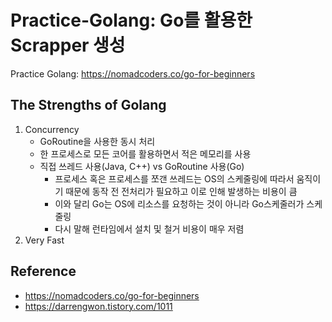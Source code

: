 # Practice-Golang: Go를 활용한 Scrapper 생성
Practice Golang: https://nomadcoders.co/go-for-beginners

## The Strengths of Golang
1. Concurrency
    - GoRoutine을 사용한 동시 처리
    - 한 프로세스로 모든 코어를 활용하면서 적은 메모리를 사용
    - 직접 쓰레드 사용(Java, C++) vs GoRoutine 사용(Go)
        - 프로세스 혹은 프로세스를 쪼갠 쓰레드는 OS의 스케줄링에 따라서 움직이기 때문에 동작 전 전처리가 필요하고 이로 인해 발생하는 비용이 큼 
        - 이와 달리 Go는 OS에 리소스를 요청하는 것이 아니라 Go스케줄러가 스케줄링
        - 다시 말해 런타임에서 설치 및 철거 비용이 매우 저렴
2. Very Fast


## Reference
- https://nomadcoders.co/go-for-beginners
- https://darrengwon.tistory.com/1011